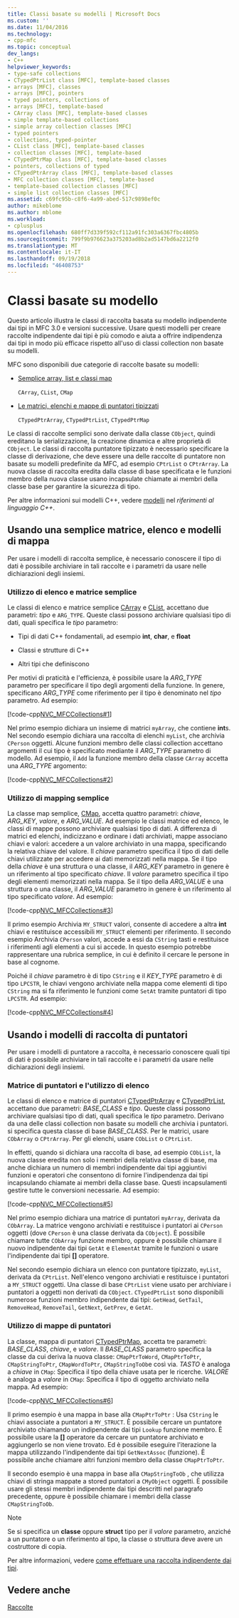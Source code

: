 ```yaml
---
title: Classi basate su modelli | Microsoft Docs
ms.custom: ''
ms.date: 11/04/2016
ms.technology:
- cpp-mfc
ms.topic: conceptual
dev_langs:
- C++
helpviewer_keywords:
- type-safe collections
- CTypedPtrList class [MFC], template-based classes
- arrays [MFC], classes
- arrays [MFC], pointers
- typed pointers, collections of
- arrays [MFC], template-based
- CArray class [MFC], template-based classes
- simple template-based collections
- simple array collection classes [MFC]
- typed pointers
- collections, typed-pointer
- CList class [MFC], template-based classes
- collection classes [MFC], template-based
- CTypedPtrMap class [MFC], template-based classes
- pointers, collections of typed
- CTypedPtrArray class [MFC], template-based classes
- MFC collection classes [MFC], template-based
- template-based collection classes [MFC]
- simple list collection classes [MFC]
ms.assetid: c69fc95b-c8f6-4a99-abed-517c9898ef0c
author: mikeblome
ms.author: mblome
ms.workload:
- cplusplus
ms.openlocfilehash: 680ff7d339f592cf112a91fc303a6367fbc4805b
ms.sourcegitcommit: 799f9b976623a375203ad8b2ad5147bd6a2212f0
ms.translationtype: MT
ms.contentlocale: it-IT
ms.lasthandoff: 09/19/2018
ms.locfileid: "46408753"
---
```

# <a name="template-based-classes"></a>Classi basate su modello

Questo articolo illustra le classi di raccolta basata su modello indipendente dai tipi in MFC 3.0 e versioni successive. Usare questi modelli per creare raccolte indipendente dai tipi è più comodo e aiuta a offrire indipendenza dai tipi in modo più efficace rispetto all'uso di classi collection non basate su modelli.

MFC sono disponibili due categorie di raccolte basate su modelli:

- [Semplice array, list e classi map](#_core_using_simple_array.2c_.list.2c_.and_map_templates)

     `CArray`, `CList`, `CMap`

- [Le matrici, elenchi e mappe di puntatori tipizzati](#_core_using_typed.2d.pointer_collection_templates)

     `CTypedPtrArray`, `CTypedPtrList`, `CTypedPtrMap`

Le classi di raccolte semplici sono derivate dalla classe `CObject`, quindi ereditano la serializzazione, la creazione dinamica e altre proprietà di `CObject`. Le classi di raccolta puntatore tipizzato è necessario specificare la classe di derivazione, che deve essere una delle raccolte di puntatore non basate su modelli predefinite da MFC, ad esempio `CPtrList` o `CPtrArray`. La nuova classe di raccolta eredita dalla classe di base specificata e le funzioni membro della nuova classe usano incapsulate chiamate ai membri della classe base per garantire la sicurezza di tipo.

Per altre informazioni sui modelli C++, vedere [modelli](../cpp/templates-cpp.md) nel *riferimenti al linguaggio C++*.

##  <a name="_core_using_simple_array.2c_.list.2c_.and_map_templates"></a> Usando una semplice matrice, elenco e modelli di mappa

Per usare i modelli di raccolta semplice, è necessario conoscere il tipo di dati è possibile archiviare in tali raccolte e i parametri da usare nelle dichiarazioni degli insiemi.

###  <a name="_core_simple_array_and_list_usage"></a> Utilizzo di elenco e matrice semplice

Le classi di elenco e matrice semplice [CArray](../mfc/reference/carray-class.md) e [CList](../mfc/reference/clist-class.md), accettano due parametri: *tipo* e `ARG_TYPE`. Queste classi possono archiviare qualsiasi tipo di dati, quali specifica le *tipo* parametro:

- Tipi di dati C++ fondamentali, ad esempio **int**, **char**, e **float**

- Classi e strutture di C++

- Altri tipi che definiscono

Per motivi di praticità e l'efficienza, è possibile usare la *ARG_TYPE* parametro per specificare il tipo degli argomenti della funzione. In genere, specificano *ARG_TYPE* come riferimento per il tipo è denominato nel *tipo* parametro. Ad esempio:

[!code-cpp[NVC_MFCCollections#1](../mfc/codesnippet/cpp/template-based-classes_1.cpp)]

Nel primo esempio dichiara un insieme di matrici `myArray`, che contiene **int**s. Nel secondo esempio dichiara una raccolta di elenchi `myList`, che archivia `CPerson` oggetti. Alcune funzioni membro delle classi collection accettano argomenti il cui tipo è specificato mediante il *ARG_TYPE* parametro di modello. Ad esempio, il `Add` la funzione membro della classe `CArray` accetta una *ARG_TYPE* argomento:

[!code-cpp[NVC_MFCCollections#2](../mfc/codesnippet/cpp/template-based-classes_2.cpp)]

###  <a name="_core_simple_map_usage"></a> Utilizzo di mapping semplice

La classe map semplice, [CMap](../mfc/reference/cmap-class.md), accetta quattro parametri: *chiave*, *ARG_KEY*, *valore*, e *ARG_VALUE*. Ad esempio le classi matrice ed elenco, le classi di mappe possono archiviare qualsiasi tipo di dati. A differenza di matrici ed elenchi, indicizzano e ordinare i dati archiviati, mappe associano chiavi e valori: accedere a un valore archiviato in una mappa, specificando la relativa chiave del valore. Il *chiave* parametro specifica il tipo di dati delle chiavi utilizzate per accedere ai dati memorizzati nella mappa. Se il tipo della *chiave* è una struttura o una classe, il *ARG_KEY* parametro in genere è un riferimento al tipo specificato *chiave*. Il *valore* parametro specifica il tipo degli elementi memorizzati nella mappa. Se il tipo della *ARG_VALUE* è una struttura o una classe, il *ARG_VALUE* parametro in genere è un riferimento al tipo specificato *valore*. Ad esempio:

[!code-cpp[NVC_MFCCollections#3](../mfc/codesnippet/cpp/template-based-classes_3.cpp)]

Il primo esempio Archivia `MY_STRUCT` valori, consente di accedere a altra **int** chiavi e restituisce accessibili `MY_STRUCT` elementi per riferimento. Il secondo esempio Archivia `CPerson` valori, accede a essi da `CString` tasti e restituisce i riferimenti agli elementi a cui si accede. In questo esempio potrebbe rappresentare una rubrica semplice, in cui è definito il cercare le persone in base al cognome.

Poiché il *chiave* parametro è di tipo `CString` e il *KEY_TYPE* parametro è di tipo `LPCSTR`, le chiavi vengono archiviate nella mappa come elementi di tipo `CString` ma si fa riferimento le funzioni come `SetAt` tramite puntatori di tipo `LPCSTR`. Ad esempio:

[!code-cpp[NVC_MFCCollections#4](../mfc/codesnippet/cpp/template-based-classes_4.cpp)]

##  <a name="_core_using_typed.2d.pointer_collection_templates"></a> Usando i modelli di raccolta di puntatori

Per usare i modelli di puntatore a raccolta, è necessario conoscere quali tipi di dati è possibile archiviare in tali raccolte e i parametri da usare nelle dichiarazioni degli insiemi.

###  <a name="_core_typed.2d.pointer_array_and_list_usage"></a> Matrice di puntatori e l'utilizzo di elenco

Le classi di elenco e matrice di puntatori [CTypedPtrArray](../mfc/reference/ctypedptrarray-class.md) e [CTypedPtrList](../mfc/reference/ctypedptrlist-class.md), accettano due parametri: *BASE_CLASS* e *tipo*. Queste classi possono archiviare qualsiasi tipo di dati, quali specifica le *tipo* parametro. Derivano da una delle classi collection non basate su modelli che archivia i puntatori. si specifica questa classe di base *BASE_CLASS*. Per le matrici, usare `CObArray` o `CPtrArray`. Per gli elenchi, usare `CObList` o `CPtrList`.

In effetti, quando si dichiara una raccolta di base, ad esempio `CObList`, la nuova classe eredita non solo i membri della relativa classe di base, ma anche dichiara un numero di membri indipendente dai tipi aggiuntivi funzioni e operatori che consentono di fornire l'indipendenza dai tipi incapsulando chiamate ai membri della classe base. Questi incapsulamenti gestire tutte le conversioni necessarie. Ad esempio:

[!code-cpp[NVC_MFCCollections#5](../mfc/codesnippet/cpp/template-based-classes_5.cpp)]

Nel primo esempio dichiara una matrice di puntatori `myArray`, derivata da `CObArray`. La matrice vengono archiviati e restituisce i puntatori ai `CPerson` oggetti (dove `CPerson` è una classe derivata da `CObject`). È possibile chiamare tutte `CObArray` funzione membro, oppure è possibile chiamare il nuovo indipendente dai tipi `GetAt` e `ElementAt` tramite le funzioni o usare l'indipendente dai tipi **[]** operatore.

Nel secondo esempio dichiara un elenco con puntatore tipizzato, `myList`, derivata da `CPtrList`. Nell'elenco vengono archiviati e restituisce i puntatori a `MY_STRUCT` oggetti. Una classe di base `CPtrList` viene usato per archiviare i puntatori a oggetti non derivati da `CObject`. `CTypedPtrList` sono disponibili numerose funzioni membro indipendente dai tipi: `GetHead`, `GetTail`, `RemoveHead`, `RemoveTail`, `GetNext`, `GetPrev`, e `GetAt`.

###  <a name="_core_typed.2d.pointer_map_usage"></a> Utilizzo di mappe di puntatori

La classe, mappa di puntatori [CTypedPtrMap](../mfc/reference/ctypedptrmap-class.md), accetta tre parametri: *BASE_CLASS*, *chiave*, e *valore*. Il *BASE_CLASS* parametro specifica la classe da cui deriva la nuova classe: `CMapPtrToWord`, `CMapPtrToPtr`, `CMapStringToPtr`, `CMapWordToPtr`, `CMapStringToOb`e così via. *TASTO* è analoga a *chiave* in `CMap`: Specifica il tipo della chiave usata per le ricerche. *VALORE* è analoga a *valore* in `CMap`: Specifica il tipo di oggetto archiviato nella mappa. Ad esempio:

[!code-cpp[NVC_MFCCollections#6](../mfc/codesnippet/cpp/template-based-classes_6.cpp)]

Il primo esempio è una mappa in base alla `CMapPtrToPtr` : Usa `CString` le chiavi associate a puntatori a `MY_STRUCT`. È possibile cercare un puntatore archiviato chiamando un indipendente dai tipi `Lookup` funzione membro. È possibile usare la **[]** operatore da cercare un puntatore archiviato e aggiungerlo se non viene trovato. Ed è possibile eseguire l'iterazione la mappa utilizzando l'indipendente dai tipi `GetNextAssoc` (funzione). È possibile anche chiamare altri funzioni membro della classe `CMapPtrToPtr`.

Il secondo esempio è una mappa in base alla `CMapStringToOb` , che utilizza chiavi di stringa mappate a stored puntatori a `CMyObject` oggetti. È possibile usare gli stessi membri indipendente dai tipi descritti nel paragrafo precedente, oppure è possibile chiamare i membri della classe `CMapStringToOb`.

> [!NOTE]
>  Se si specifica un **classe** oppure **struct** tipo per il *valore* parametro, anziché a un puntatore o un riferimento al tipo, la classe o struttura deve avere un costruttore di copia.

Per altre informazioni, vedere [come effettuare una raccolta indipendente dai tipi](../mfc/how-to-make-a-type-safe-collection.md).

## <a name="see-also"></a>Vedere anche

[Raccolte](../mfc/collections.md)

